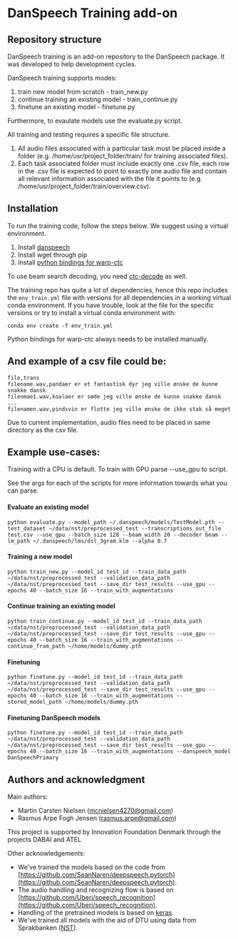 # DanSpeech Training add-on
## Repository structure
DanSpeech training is an add-on repository to the DanSpeech package. It was developed to help development cycles.

DanSpeech training supports modes: 

1. train new model from scratch - train_new.py
2. continue training an existing model - train_continue.py
3. finetune an existing model - finetune.py

Furthermore, to evaulate models use the evaluate.py script.

All training and testing requires a specific file structure.

1. All audio files associated with a particular task must be placed inside a folder (e.g. /home/usr/project_folder/train/ for training associated files).
2. Each task associated folder must include exactly one .csv file, each row in the .csv file is expected to point to exactly one audio file and contain all relevant information associated with the file it points to (e.g. /home/usr/project_folder/train/overview.csv).

## Installation
To run the training code, follow the steps below. We suggest using a virtual environment.

1. Install [danspeech](https://github.com/danspeech/danspeech)
2. Install wget through pip 
3. Install [python bindings for warp-ctc](https://github.com/SeanNaren/warp-ctc)

To use beam search decoding, you need [ctc-decode](https://github.com/parlance/ctcdecode) as well.

The training repo has quite a lot of dependencies, hence this repo includes the `env_train.yml` file with
versions for all dependencies in a working virtual conda environment. If you have trouble, look at the file for the 
specific versions or try to install a virtual conda environment with:

```conda env create -f env_train.yml ```

Python bindings for warp-ctc always needs to be installed manually.

## And example of a csv file could be:
```
file,trans
filename.wav,pandaer er et fantastisk dyr jeg ville ønske de kunne snakke dansk
filenmae1.wav,koalaer er søde jeg ville ønske de kunne snakke dansk
...
filenamen.wav,pindsvin er flotte jeg ville ønske de ikke stak så meget
```
Due to current implementation, audio files need to be placed in same directory as the csv file. 
## Example use-cases:
Training with a CPU is default. To train with GPU parse --use_gpu to script.

See the args for each of the scripts for more information towards what you can parse.

#### Evaluate an existing model
```commandline
python evaluate.py --model_path ~/.danspeech/models/TestModel.pth --test_dataset ~/data/nst/preprocessed_test --transcriptions_out_file test.csv --use_gpu --batch_size 128 --beam_width 20 --decoder beam --lm_path ~/.danspeech/lms/dsl_3gram.klm --alpha 0.7
```

#### Training a new model
```commandline
python train_new.py --model_id test_id --train_data_path ~/data/nst/preprocessed_test --validation_data_path ~/data/nst/preprocessed_test --save_dir test_results --use_gpu --epochs 40 --batch_size 16 --train_with_augmentations 
```

#### Continue training an existing model
```commandline
python train_continue.py --model_id test_id --train_data_path ~/data/nst/preprocessed_test --validation_data_path ~/data/nst/preprocessed_test --save_dir test_results --use_gpu --epochs 40 --batch_size 16 --train_with_augmentations --continue_from_path ~/home/models/dummy.pth
```

#### Finetuning
```commandline
python finetune.py --model_id test_id --train_data_path ~/data/nst/preprocessed_test --validation_data_path ~/data/nst/preprocessed_test --save_dir test_results --use_gpu --epochs 40 --batch_size 16 --train_with_augmentations --stored_model_path ~/home/models/dummy.pth
```

#### Finetuning DanSpeech models
```commandline
python finetune.py --model_id test_id --train_data_path ~/data/nst/preprocessed_test --validation_data_path ~/data/nst/preprocessed_test --save_dir test_results --use_gpu --epochs 40 --batch_size 16 --train_with_augmentations --danspeech_model DanSpeechPrimary 
```

## Authors and acknowledgment
Main authors: 
* Martin Carsten Nielsen  ([mcnielsen4270@gmail.com](mcnielsen4270@gmail.com))
* Rasmus Arpe Fogh Jensen ([rasmus.arpe@gmail.com](rasmus.arpe@gmail.com))

This project is supported by Innovation Foundation Denmark through the projects DABAI and ATEL

Other acknowledgements:

* We've trained the models based on the code from [https://github.com/SeanNaren/deepspeech.pytorch](https://github.com/SeanNaren/deepspeech.pytorch).
* The audio handling and recognizing flow is based on [https://github.com/Uberi/speech_recognition](https://github.com/Uberi/speech_recognition).
* Handling of the pretrained models is based on [keras](https://github.com/keras-team/keras).
* We've trained all models with the aid of DTU using data from Sprakbanken ([NST](https://www.nb.no/sprakbanken/show?serial=oai%3Anb.no%3Asbr-19&lang=en)).

